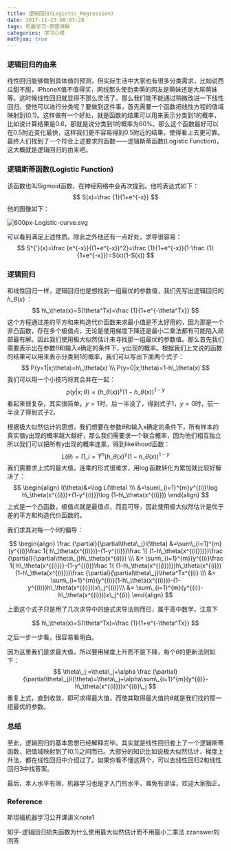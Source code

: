 ```yaml
---
title: 逻辑回归(Logistic_Regression)
date: 2017-11-23 00:07:28
tags: 机器学习-原理讲解
categories: 学习心得
mathjax: true
---
```


### 逻辑回归的由来

线性回归能够做到具体值的预测，但实际生活中大家也有很多分类需求，比如说西瓜甜不甜，IPhoneX值不值得买，网线那头使劲卖萌的网友是萌妹还是大屌萌妹等。这时候线性回归就显得不那么灵活了。那么我们能不能通过稍微改进一下线性回归，使他可以进行分类呢？要做到这件事，首先需要一个函数把线性方程的值域映射到(0,1)。这样做有一个好处，就是函数的结果可以用来表示分类到1的概率，比如说计算结果是0.6，那就是说分类到1的概率为60%。那么这个函数最好可以在0.5附近变化最快，这样我们更不容易得到0.5附近的结果，使得看上去更可靠。最终人们找到了一个符合上述要求的函数——逻辑斯蒂函数(Logistic Function)，这大概就是逻辑回归的由来吧。

### 逻辑斯蒂函数(Logistic Function)

该函数也叫Sigmoid函数，在神经网络中会再次提到。他的表达式如下：
$$
S(x)=\frac {1}{1+e^{-x}}
$$
他的图像如下：

![600px-Logistic-curve.svg](http://ozaeyj71y.bkt.clouddn.com/image/LR/600px-Logistic-curve.svg.png)

可以看到满足上述性质。除此之外他还有一点好处，求导很容易：
$$
S^{'}(x)=\frac {e^{-x}}{(1+e^{-x})^2}=\frac {1}{1+e^{-x}}(1-\frac {1}{1+e^{-x}})=S(x)(1-S(x))
$$

### 逻辑回归

和线性回归一样，逻辑回归也是想找到一组最优的参数值，我们先写出逻辑回归的 $h\_\theta(x)$ ：
$$
h\_\theta(x)=S(\theta^Tx)=\frac {1}{1+e^{-\theta^Tx}}
$$
这个方程通过差的平方和来构造代价函数来求最小值是不太好用的，因为那是一个非凸函数，存在多个极值点，无论是使用梯度下降还是最小二乘法都有可能陷入局部最有解。因此我们使用极大似然估计来寻找那一组最优的参数值。那么首先我们需要表示出在参数$\theta$和输入x确定的条件下，y出现的概率。根据我们上文说的函数的结果可以用来表示分类到1的概率，我们可以写出下面两个式子：
$$
P(y=1|x;\theta)=h\_\theta(x) \\\
P(y=0|x;\theta)=1-h\_\theta(x)
$$
我们可以用一个小技巧将其合并在一起：
$$
p(y|x;\theta)=(h\_\theta(x))^y(1-h\_\theta(x))^{1-y}
$$
看起来很复杂，其实很简单。$y=1$时，后一半没了，得到式子1，$y=0$时，前一半没了得到式子2。

根据极大似然估计的思想，我们想要在参数$\theta$和输入x确定的条件下，所有样本的真实值y出现的概率越大越好，那么我们需要求一个联合概率，因为他们相互独立所以我们可以把所有y出现的概率连乘，得到likelihood函数：
$$
L(\theta)= \prod\_{i=1}^{m}(h\_\theta(x)^y(1-h\_\theta(x))^{1-y}
$$
我们需要求上式的最大值，连乘的形式很难求，用$\log$函数转化为累加就比较好解决了：
$$
\begin{align}
l(\theta)&=\log L(\theta) \\\
&=\sum\_{i=1}^{m}y^{(i)}\log h\_\theta(x^{(i)})+(1-y^{(i)})\log (1-h\_\theta(x^{(i)}))
\end{align}
$$
上式是一个凸函数，极值点就是最值点，而且可导，因此使用极大似然估计是优于差的平方和构造代价函数的。

我们求其对每一个$\theta$的偏导：

$$
\begin{align}
\frac {\partial}{\partial\theta\_j}l(\theta) &=\sum\_{i=1}^{m}(y^{(i)}\frac 1{ h\_\theta(x^{(i)})}-(1-y^{(i)})\frac 1{ (1-h\_\theta(x^{(i)}))})\frac {\partial}{\partial\theta\_j}h\_\theta(x^{(i)}) \\\
&= \sum\_{i=1}^{m}(y^{(i)}\frac 1{ h\_\theta(x^{(i)})}-(1-y^{(i)})\frac 1{ (1-h\_\theta(x^{(i)}))})h\_\theta(x^{(i)})(1-h\_\theta(x^{(i)}))\frac {\partial}{\partial\theta\_j}\theta^Tx^{(i)} \\\
&= \sum\_{i=1}^{m}(y^{(i)}(1-h\_\theta(x^{(i)}))-(1-y^{(i)})h\_\theta(x^{(i)}))x\_j^{(i)}\\\
&=  \sum\_{i=1}^{m}(y^{(i)}-h\_\theta(x^{(i)}))x\_j^{(i)}
\end{align}
$$

上面这个式子只是用了几次求导中的链式求导法则而已，属于高中数学，注意下 

$$
h\_\theta(x)=S(\theta^Tx)=\frac {1}{1+e^{-\theta^Tx}}
$$ 

之后一步一步看，很容易看明白。

因为这里我们是求最大值，所以要用梯度上升而不是下降，每个$\theta$的更新法则如下：
$$
\theta\_j:=\theta\_j+\alpha \frac {\partial}{\partial\theta\_j}l(\theta)=\theta\_j+\alpha\sum\_{i=1}^{m}(y^{(i)}-h\_\theta(x^{(i)}))x^{(i)}\_j
$$
重复上式，直到收敛，即可求得最大值，而使其取得最大值的$\theta$就是我们找的那一组最优的参数。

### 总结

至此，逻辑回归的基本思想已经解释完毕。其实就是线性回归套上了一个逻辑斯蒂函数，把值域映射到了(0,1)之间而已。大部分的知识比如说极大似然估计，梯度上升法，都在线性回归中介绍过了。如果你看不懂这两个，可以去线性回归2和线性回归3中找答案。

最后，本人水平有限，机器学习也是才入门的水平，难免有谬误，欢迎大家指正。

### Reference

斯坦福机器学习公开课讲义note1

知乎-逻辑回归损失函数为什么使用最大似然估计而不用最小二乘法 zzanswer的回答